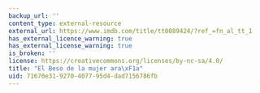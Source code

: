 ```yaml
---
backup_url: ''
content_type: external-resource
external_url: https://www.imdb.com/title/tt0089424/?ref_=fn_al_tt_1
has_external_licence_warning: true
has_external_license_warning: true
is_broken: ''
license: https://creativecommons.org/licenses/by-nc-sa/4.0/
title: "El Beso de la mujer ara\xF1a"
uid: 71670e31-9270-4077-95d4-dad7156786fb
---
```

